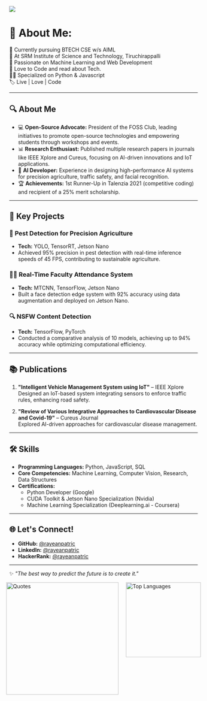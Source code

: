 [![](https://visitcount.itsvg.in/api?id=rayeanpatric&label=Views&color=10&icon=5&pretty=true)](https://visitcount.itsvg.in)

# 💫 About Me:
📖 Currently pursuing BTECH CSE w/s AIML<br>🏫 At SRM Institute of Science and Technology, Tiruchirappalli<br>🔑 Passionate on Machine Learning and Web Development<br>🥳 Love to Code and read about Tech.<br>🧑‍💻 Specialized on Python & Javascript<br>🏷️ Live | Love | Code<br> 

---

## 🔍 About Me

- 💻 **Open-Source Advocate:** President of the FOSS Club, leading initiatives to promote open-source technologies and empowering students through workshops and events.
- 📊 **Research Enthusiast:** Published multiple research papers in journals like IEEE Xplore and Cureus, focusing on AI-driven innovations and IoT applications.
- 🤖 **AI Developer:** Experience in designing high-performance AI systems for precision agriculture, traffic safety, and facial recognition.
- 🏆 **Achievements:** 1st Runner-Up in Talenzia 2021 (competitive coding) and recipient of a 25% merit scholarship.

---

## 🌟 Key Projects

### 🚜 **Pest Detection for Precision Agriculture**
- **Tech:** YOLO, TensorRT, Jetson Nano  
- Achieved 95% precision in pest detection with real-time inference speeds of 45 FPS, contributing to sustainable agriculture.

### 🧑‍🏫 **Real-Time Faculty Attendance System**
- **Tech:** MTCNN, TensorFlow, Jetson Nano  
- Built a face detection edge system with 92% accuracy using data augmentation and deployed on Jetson Nano.

### 🔍 **NSFW Content Detection**
- **Tech:** TensorFlow, PyTorch  
- Conducted a comparative analysis of 10 models, achieving up to 94% accuracy while optimizing computational efficiency.

---

## 📚 Publications

1. **"Intelligent Vehicle Management System using IoT"** – IEEE Xplore  
   Designed an IoT-based system integrating sensors to enforce traffic rules, enhancing road safety.

2. **"Review of Various Integrative Approaches to Cardiovascular Disease and Covid-19"** – Cureus Journal  
   Explored AI-driven approaches for cardiovascular disease management.

---

## 🛠️ Skills

- **Programming Languages:** Python, JavaScript, SQL  
- **Core Competencies:** Machine Learning, Computer Vision, Research, Data Structures  
- **Certifications:**  
  - Python Developer (Google)  
  - CUDA Toolkit & Jetson Nano Specialization (Nvidia)  
  - Machine Learning Specialization (Deeplearning.ai - Coursera)  

---

## 🌐 Let's Connect!

- **GitHub:** [@rayeanpatric](https://github.com/rayeanpatric)  
- **LinkedIn:** [@rayeanpatric](https://linkedin.com/in/rayeanpatric)  
- **HackerRank:** [@rayeanpatric](https://hackerrank.com/rayeanpatric)  

---
✨ *"The best way to predict the future is to create it."*

<div style="display: flex; justify-content: center; align-items: flex-start; gap: 20px;">
  <img src="https://quotes-github-readme.vercel.app/api?type=vetical&theme=tokyonight" alt="Quotes" style="height: 300px;" />
  <img src="https://github-readme-stats.vercel.app/api/top-langs/?username=rayeanpatric&theme=synthwave&hide_border=true&include_all_commits=true&count_private=true&layout=compact" alt="Top Languages" style="height: 200px;" />
</div>

